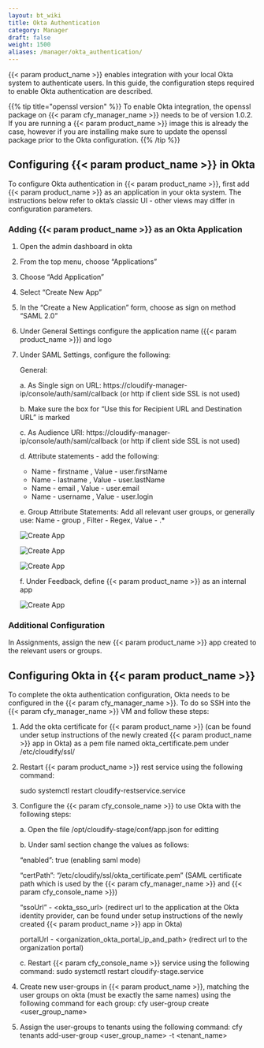 ```yaml
---
layout: bt_wiki
title: Okta Authentication
category: Manager
draft: false
weight: 1500
aliases: /manager/okta_authentication/
---
```


{{< param product_name >}} enables integration with your local Okta system to authenticate users. In this guide, the configuration steps required to enable Okta authentication are described.

{{% tip title="openssl version" %}}
To enable Okta integration, the openssl package on {{< param cfy_manager_name >}} needs to be of version 1.0.2. If you are running a {{< param product_name >}} image this is already the case, however if you are installing make sure to update the openssl package prior to the Okta configuration.
{{% /tip %}}

## Configuring {{< param product_name >}} in Okta
To configure Okta authentication in {{< param product_name >}}, first add {{< param product_name >}} as an application in your okta system. The instructions below refer to okta’s classic UI - other views may differ in configuration parameters.

### Adding {{< param product_name >}} as an Okta Application
1. Open the admin dashboard in okta
2. From the top menu, choose “Applications”
3. Choose “Add Application”
4. Select “Create New App”
5. In the “Create a New Application” form, choose as sign on method “SAML 2.0”
6. Under General Settings configure the application name ({{< param product_name >}}) and logo
7. Under SAML Settings, configure the following:

    General:

    a. As Single sign on URL: https://cloudify-manager-ip/console/auth/saml/callback (or http if client side SSL is not used)

    b. Make sure the box for “Use this for Recipient URL and Destination URL” is marked

    c. As Audience URI: https://cloudify-manager-ip/console/auth/saml/callback (or http if client side SSL is not used)

    d. Attribute statements - add the following:

    * Name - firstname , Value - user.firstName
    * Name - lastname , Value - user.lastName
    * Name - email , Value - user.email
    * Name - username , Value - user.login

    e. Group Attribute Statements:
    Add all relevant user groups, or generally use:
    Name - group , Filter - Regex, Value - .*

    ![Create App]( /images/okta/okta1.png )

    ![Create App]( /images/okta/okta2.png )

    ![Create App]( /images/okta/okta3.png )

    f. Under Feedback, define {{< param product_name >}} as an internal app

    ![Create App]( /images/okta/okta4.png )

### Additional Configuration
In Assignments, assign the new {{< param product_name >}} app created to the relevant users or groups.

## Configuring Okta in {{< param product_name >}}
To complete the okta authentication configuration, Okta needs to be configured in the {{< param cfy_manager_name >}}.
To do so SSH into the {{< param cfy_manager_name >}} VM and follow these steps:

1. Add the okta certificate for {{< param product_name >}} (can be found under setup instructions of the newly created {{< param product_name >}} app in Okta) as a pem file named okta_certificate.pem under /etc/cloudify/ssl/

2. Restart {{< param product_name >}} rest service using the following command:

	sudo systemctl restart cloudify-restservice.service
3. Configure the {{< param cfy_console_name >}} to use Okta with the following steps:

    a. Open the file /opt/cloudify-stage/conf/app.json for editting

    b. Under saml section change the values as follows:

    “enabled”: true (enabling saml mode)

    “certPath”: “/etc/cloudify/ssl/okta_certificate.pem” (SAML certificate path which is used by the {{< param cfy_manager_name >}} and {{< param cfy_console_name >}})

    “ssoUrl” - <okta_sso_url> (redirect url to the application at the Okta identity provider, can be found under setup instructions of the newly created {{< param product_name >}} app in Okta)

    portalUrl - <organization_okta_portal_ip_and_path> (redirect url to the organization portal)

    c. Restart {{< param cfy_console_name >}} service using the following command:
    sudo systemctl restart cloudify-stage.service

4. Create new user-groups in {{< param product_name >}}, matching the user groups on okta (must be exactly the same names) using the following command for each group:
	cfy user-group create <user_group_name>
5. Assign the user-groups to tenants using the following command:
	cfy tenants add-user-group <user_group_name> -t <tenant_name>
